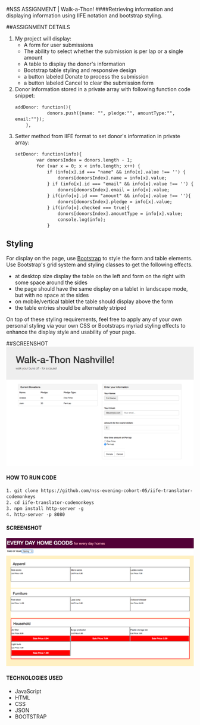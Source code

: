 #NSS ASSIGNMENT | Walk-a-Thon!
####Retrieving information and displaying information using IIFE notation and bootstrap styling.

##ASSIGNMENT DETAILS
1. My project will display:
	- A form for user submissions
	- The ability to select whether the submission is per lap or a single amount
	- A table to display the donor's information
	- Bootstrap table styling and responsive design
	- a button labeled Donate to process the submission
	- a button labeled Cancel to clear the submission form
2. Donor information stored in a private array with following function code snippet:
	```
	addDonor: function(){
				donors.push({name: "", pledge:"", amountType:"", email:""});
		},

	```
3. Setter method from IIFE format to set donor's information in private array:
	```
	setDonor: function(info){
			var donorsIndex = donors.length - 1;
			for (var x = 0; x < info.length; x++) {
				if (info[x].id === "name" && info[x].value !== '') {
					donors[donorsIndex].name = info[x].value;
				} if (info[x].id === "email" && info[x].value !== '') {
					donors[donorsIndex].email = info[x].value;
				} if(info[x].id === "amount" && info[x].value !== ''){
					donors[donorsIndex].pledge = info[x].value;
				} if(info[x].checked === true){
					donors[donorsIndex].amountType = info[x].value;
					console.log(info);
				}
	```

## Styling

For display on the page, use [Bootstrap](https://getbootstrap.com) to style the form and table elements. Use Bootstrap's grid system and styling classes to get the following effects.

+ at desktop size display the table on the left and form on the right with some space around the sides
+ the page should have the same display on a tablet in landscape mode, but with no space at the sides
+ on mobile/vertical tablet the table should display above the form
+ the table entries should be alternately striped

On top of these styling requirements, feel free to apply any of your own personal styling via your own CSS or Bootstraps myriad styling effects to enhance the display style and usability of your page.

##SCREENSHOT
![Screenshot](https://raw.githubusercontent.com/anessao/walk-a-thon/working/Screen%20Shot%202017-03-20%20at%209.21.12%20PM.png)

#### HOW TO RUN CODE
```
1. git clone https://github.com/nss-evening-cohort-05/iife-translator-codemonkeys
2. cd iife-translator-codemonkeys
3. npm install http-server -g
4. http-server -p 8080
```

#### SCREENSHOT
![Screenshot](https://raw.githubusercontent.com/anessao/seasonal-sales/jsonItems/Screen%20Shot%202017-03-20%20at%209.17.02%20PM.png)

#### TECHNOLOGIES USED
- JavaScript
- HTML
- CSS
- JSON
- BOOTSTRAP

